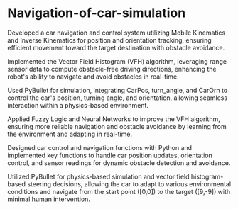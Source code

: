 # Navigation-of-car-simulation

Developed a car navigation and control system utilizing Mobile Kinematics and Inverse Kinematics for position and orientation tracking, ensuring efficient movement toward the target destination with obstacle avoidance.

Implemented the Vector Field Histogram (VFH) algorithm, leveraging range sensor data to compute obstacle-free driving directions, enhancing the robot's ability to navigate and avoid obstacles in real-time.

Used PyBullet for simulation, integrating CarPos, turn_angle, and CarOrn to control the car's position, turning angle, and orientation, allowing seamless interaction within a physics-based environment.

Applied Fuzzy Logic and Neural Networks to improve the VFH algorithm, ensuring more reliable navigation and obstacle avoidance by learning from the environment and adapting in real-time.

Designed car control and navigation functions with Python and implemented key functions to handle car position updates, orientation control, and sensor readings for dynamic obstacle detection and avoidance.

Utilized PyBullet for physics-based simulation and vector field histogram-based steering decisions, allowing the car to adapt to various environmental conditions and navigate from the start point ([0,0]) to the target ([9,-9]) with minimal human intervention.

